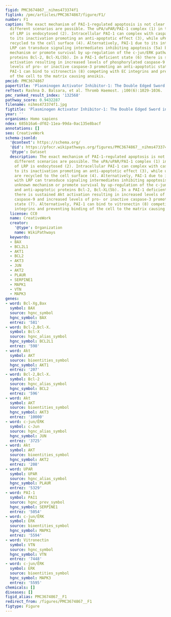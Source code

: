 ```yaml
---
figid: PMC3674867__nihms473374f1
figlink: /pmc/articles/PMC3674867/figure/F1/
number: F1
caption: The exact mechanism of PAI-1-regulated apoptosis is not clear and several
  different scenarios are possible. The uPA/uPAR/PAI-1 complex (1) in the presence
  of LRP is endocytosed (2). Intracellular PAI-1 can complex with caspase-3 leading
  to its inactivation promoting an anti-apoptotic effect (3), while uPAR and LRP are
  recycled to the cell surface (4). Alternatively, PAI-1 due to its interaction with
  LRP can transduce signaling intermediates inhibiting apoptosis (5a) by an unknown
  mechanism or promote survival by up-regulation of the c-jun/ERK pathway and anti-apoptotic
  proteins Bcl-2, Bcl-XL(5b). In a PAI-1 deficient state (6) there is sustained Akt
  activation resulting in increased levels of phosphorylated caspase-9 and increased
  levels of pro- or inactive caspase-3 promoting an anti-apoptotic state (7). Alternatively,
  PAI-1 can bind to vitronectin (8) competing with EC integrins and preventing binding
  of the cell to the matrix causing anoikis.
pmcid: PMC3674867
papertitle: 'Plasminogen Activator Inhibitor-1: The Double Edged Sword in Apoptosis.'
reftext: Rashna D. Balsara, et al. Thromb Haemost. ;100(6):1029-1036.
pmc_ranked_result_index: '132568'
pathway_score: 0.9432287
filename: nihms473374f1.jpg
figtitle: 'Plasminogen Activator Inhibitor-1: The Double Edged Sword in Apoptosis'
year: ''
organisms: Homo sapiens
ndex: 685b16a6-df02-11ea-99da-0ac135e8bacf
annotations: []
seo: CreativeWork
schema-jsonld:
  '@context': https://schema.org/
  '@id': https://pfocr.wikipathways.org/figures/PMC3674867__nihms473374f1.html
  '@type': Dataset
  description: The exact mechanism of PAI-1-regulated apoptosis is not clear and several
    different scenarios are possible. The uPA/uPAR/PAI-1 complex (1) in the presence
    of LRP is endocytosed (2). Intracellular PAI-1 can complex with caspase-3 leading
    to its inactivation promoting an anti-apoptotic effect (3), while uPAR and LRP
    are recycled to the cell surface (4). Alternatively, PAI-1 due to its interaction
    with LRP can transduce signaling intermediates inhibiting apoptosis (5a) by an
    unknown mechanism or promote survival by up-regulation of the c-jun/ERK pathway
    and anti-apoptotic proteins Bcl-2, Bcl-XL(5b). In a PAI-1 deficient state (6)
    there is sustained Akt activation resulting in increased levels of phosphorylated
    caspase-9 and increased levels of pro- or inactive caspase-3 promoting an anti-apoptotic
    state (7). Alternatively, PAI-1 can bind to vitronectin (8) competing with EC
    integrins and preventing binding of the cell to the matrix causing anoikis.
  license: CC0
  name: CreativeWork
  creator:
    '@type': Organization
    name: WikiPathways
  keywords:
  - BAX
  - BCL2L1
  - AKT1
  - BCL2
  - AKT3
  - JUN
  - AKT2
  - PLAUR
  - SERPINE1
  - MAPK1
  - VTN
  - MAPK3
genes:
- word: Bcl-Xg,Bax
  symbol: BAX
  source: hgnc_symbol
  hgnc_symbol: BAX
  entrez: '581'
- word: Bcl-2,Bcl-X.
  symbol: Bcl-X
  source: hgnc_alias_symbol
  hgnc_symbol: BCL2L1
  entrez: '598'
- word: Akt
  symbol: AKT
  source: bioentities_symbol
  hgnc_symbol: AKT1
  entrez: '207'
- word: Bcl-2,Bcl-X.
  symbol: Bcl-2
  source: hgnc_alias_symbol
  hgnc_symbol: BCL2
  entrez: '596'
- word: Akt
  symbol: AKT
  source: bioentities_symbol
  hgnc_symbol: AKT3
  entrez: '10000'
- word: c-jun/ĒRK
  symbol: c-Jun
  source: hgnc_alias_symbol
  hgnc_symbol: JUN
  entrez: '3725'
- word: Akt
  symbol: AKT
  source: bioentities_symbol
  hgnc_symbol: AKT2
  entrez: '208'
- word: UPAR
  symbol: UPAR
  source: hgnc_alias_symbol
  hgnc_symbol: PLAUR
  entrez: '5329'
- word: PAI-1
  symbol: PAI1
  source: hgnc_prev_symbol
  hgnc_symbol: SERPINE1
  entrez: '5054'
- word: c-jun/ĒRK
  symbol: ERK
  source: bioentities_symbol
  hgnc_symbol: MAPK1
  entrez: '5594'
- word: Vitronectin
  symbol: VTN
  source: hgnc_symbol
  hgnc_symbol: VTN
  entrez: '7448'
- word: c-jun/ĒRK
  symbol: ERK
  source: bioentities_symbol
  hgnc_symbol: MAPK3
  entrez: '5595'
chemicals: []
diseases: []
figid_alias: PMC3674867__F1
redirect_from: /figures/PMC3674867__F1
figtype: Figure
---
```


